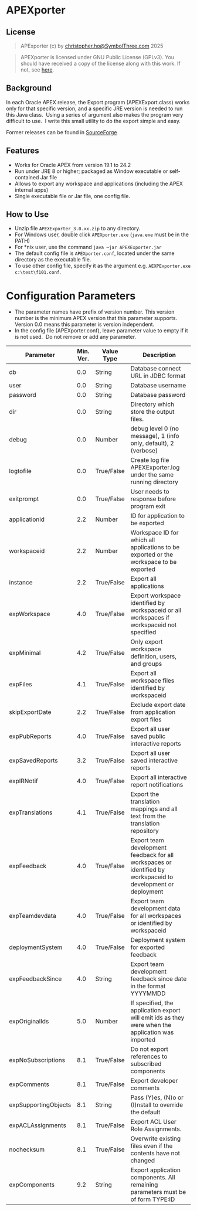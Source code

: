 # APEXporter

## License

> APExporter (c) by [christopher.ho@SymbolThree.com](mailto:christopher.ho@SymbolThree.com) 2025

> APEXporter is licensed under GNU Public License (GPLv3). You should have received a copy of the license along with this work. If not, see [here](https://www.gnu.org/licenses/gpl-3.0.en.html).

## Background

In each Oracle APEX release, the Export program (APEXExport.class) works only for that specific version, and a specific JRE version is needed to run this Java class.  Using a series of argument also makes the program very difficult to use.  I write this small utility to do the export simple and easy.

Former releases can be found in [SourceForge](https://sourceforge.net/projects/apexexporter/)

## Features

- Works for Oracle APEX from version 19.1 to 24.2
- Run under JRE 8 or higher; packaged as Window executable or self-contained Jar file
- Allows to export any workspace and applications (including the APEX internal apps)
- Single executable file or Jar file, one config file.

## How to Use

- Unzip file `APEXExporter_3.0.xx.zip` to any directory.
- For Windows user, double click `APEXporter.exe` (`java.exe` must be in the PATH)
- For *nix user, use the command `java –jar APEXExporter.jar`
- The default config file is `APEXporter.conf`, located under the same directory as the executable file. 
- To use other config file, specify it as the argument e.g. `AEXPExporter.exe c:\test\f101.conf`.

# Configuration Parameters

- The parameter names have prefix of version number. This version number is the minimum APEX version that this parameter supports.  Version 0.0 means this parameter is version independent.
- In the config file (APEXporter.conf), leave parameter value to empty if it is not used.  Do not remove or add any parameter.

| **Parameter** | **Min. Ver.** | **Value Type** | **Description** |
| --- | --- | --- | --- |
| db | 0.0 | String | Database connect URL in JDBC format |
| user | 0.0 | String | Database username |
| password | 0.0 | String | Database password |
| dir | 0.0 | String | Directory which store the output files. |
| debug | 0.0 | Number | debug level 0 (no message), 1 (info only, default), 2 (verbose) |
| logtofile | 0.0 | True/False | Create log file APEXExporter.log under the same running directory |
| exitprompt | 0.0 | True/False | User needs to response before program exit |
| applicationid | 2.2 | Number | ID for application to be exported |
| workspaceid | 2.2 | Number | Workspace ID for which all applications to be exported or the workspace to be exported |
| instance | 2.2 | True/False | Export all applications |
| expWorkspace | 4.0 | True/False | Export workspace identified by workspaceid or all workspaces if workspaceid not specified |
| expMinimal | 4.2 | True/False | Only export workspace definition, users, and groups |
| expFiles | 4.1 | True/False | Export all workspace files identified by workspaceid |
| skipExportDate | 2.2 | True/False | Exclude export date from application export files |
| expPubReports | 4.0 | True/False | Export all user saved public interactive reports |
| expSavedReports | 3.2 | True/False | Export all user saved interactive reports |
| expIRNotif | 4.0 | True/False | Export all interactive report notifications |
| expTranslations | 4.1 | True/False | Export the translation mappings and all text from the translation repository |
| expFeedback | 4.0 | True/False | Export team development feedback for all workspaces or identified by workspaceid to development or deployment |
| expTeamdevdata | 4.0 | True/False | Export team development data for all workspaces or identified by workspaceid |
| deploymentSystem | 4.0 | True/False | Deployment system for exported feedback |
| expFeedbackSince | 4.0 | String | Export team development feedback since date in the format YYYYMMDD |
| expOriginalIds | 5.0 | Number | If specified, the application export will emit ids as they were when the application was imported |
| expNoSubscriptions | 8.1 | True/False | Do not export references to subscribed components |
| expComments | 8.1 | True/False | Export developer comments |
| expSupportingObjects | 8.1 | String | Pass (Y)es, (N)o or (I)nstall to override the default |
| expACLAssignments | 8.1 | True/False | Export ACL User Role Assignments. |
| nochecksum | 8.1 | True/False | Overwrite existing files even if the contents have not changed |
| expComponents | 9.2 |String | Export application components. All remaining parameters must be of form TYPE:ID |
